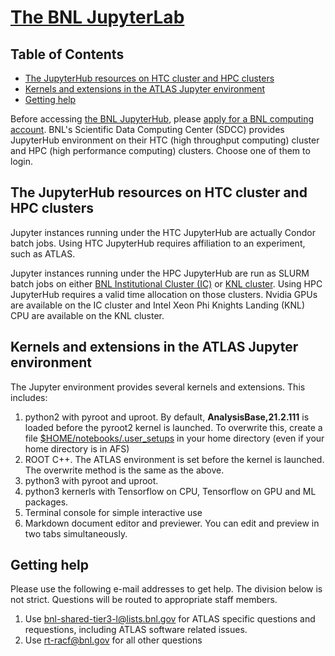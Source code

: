 # [The BNL JupyterLab](https://jupyter.sdcc.bnl.gov)

## Table of Contents
+ [The JupyterHub resources on HTC cluster and HPC clusters](#the-jupyterhub-resources-on-htc-cluster-and-hpc-clusters)
+ [Kernels and extensions in the ATLAS Jupyter environment](#kernels-and-extensions-in-the-atlas-jupyter-environment)
+ [Getting help](#getting-help)

Before accessing [the BNL JupyterHub](https://jupyter.sdcc.bnl.gov), please [apply for a BNL computing account](https://www.sdcc.bnl.gov/#accounts). BNL's Scientific Data Computing Center (SDCC) provides JupyterHub environment on their HTC (high throughput computing) cluster and HPC (high performance computing) clusters. Choose one of them to login.

## The JupyterHub resources on HTC cluster and HPC clusters

Jupyter instances running under the HTC JupyterHub are actually Condor batch jobs. Using HTC JupyterHub requires affiliation to an experiment, such as ATLAS.

Jupyter instances running under the HPC JupyterHub are run as SLURM batch jobs on either [BNL Institutional Cluster (IC)](https://www.racf.bnl.gov/experiments/sdcc/institutional-cluster/information) or [KNL cluster](https://www.racf.bnl.gov/experiments/sdcc/knl-cluster/information). Using HPC JupyterHub requires a valid time allocation on those clusters. Nvidia GPUs are available on the IC cluster and Intel Xeon Phi Knights Landing (KNL) CPU are available on the KNL cluster.

## Kernels and extensions in the ATLAS Jupyter environment

The Jupyter environment provides several kernels and extensions. This includes:

1. python2 with pyroot and uproot. By default, <b>AnalysisBase,21.2.111</b> is loaded before the pyroot2 kernel is launched. To overwrite this, create a file [$HOME/notebooks/.user_setups](SLACuser_setups.txt) in your home directory (even if your home directory is in AFS)
2. ROOT C++. The ATLAS environment is set before the kernel is launched. The overwrite method is the same as the above. 
3. python3 with pyroot and uproot. 
4. python3 kernerls with Tensorflow on CPU, Tensorflow on GPU and ML packages.
5. Terminal console for simple interactive use
6. Markdown document editor and previewer. You can edit and preview in two tabs simultaneously. 

## Getting help

Please use the following e-mail addresses to get help. The division below is not strict. Questions will be routed to appropriate staff members.
1. Use bnl-shared-tier3-l@lists.bnl.gov for ATLAS specific questions and requestions, including ATLAS software related issues.
2. Use rt-racf@bnl.gov for all other questions
